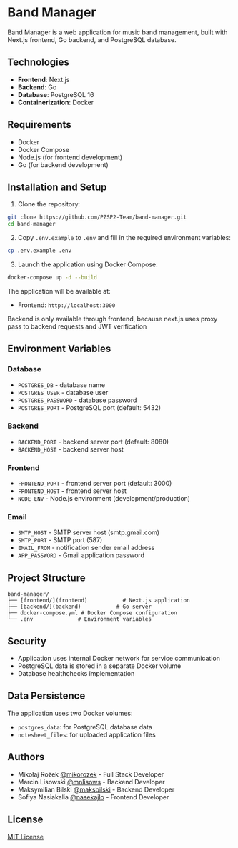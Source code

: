 # Band Manager

Band Manager is a web application for music band management, built with Next.js frontend, Go backend, and PostgreSQL database.

## Technologies

- **Frontend**: Next.js
- **Backend**: Go
- **Database**: PostgreSQL 16
- **Containerization**: Docker

## Requirements

- Docker
- Docker Compose
- Node.js (for frontend development)
- Go (for backend development)

## Installation and Setup

1. Clone the repository:

```bash
git clone https://github.com/PZSP2-Team/band-manager.git
cd band-manager
```

2. Copy `.env.example` to `.env` and fill in the required environment variables:

```bash
cp .env.example .env
```

3. Launch the application using Docker Compose:

```bash
docker-compose up -d --build
```

The application will be available at:

- Frontend: `http://localhost:3000`

Backend is only available through frontend, because next.js uses proxy pass to backend requests and JWT verification

## Environment Variables

### Database

- `POSTGRES_DB` - database name
- `POSTGRES_USER` - database user
- `POSTGRES_PASSWORD` - database password
- `POSTGRES_PORT` - PostgreSQL port (default: 5432)

### Backend

- `BACKEND_PORT` - backend server port (default: 8080)
- `BACKEND_HOST` - backend server host

### Frontend

- `FRONTEND_PORT` - frontend server port (default: 3000)
- `FRONTEND_HOST` - frontend server host
- `NODE_ENV` - Node.js environment (development/production)

### Email

- `SMTP_HOST` - SMTP server host (smtp.gmail.com)
- `SMTP_PORT` - SMTP port (587)
- `EMAIL_FROM` - notification sender email address
- `APP_PASSWORD` - Gmail application password

## Project Structure

```
band-manager/
├── [frontend/](frontend)           # Next.js application
├── [backend/](backend)           # Go server
├── docker-compose.yml # Docker Compose configuration
└── .env              # Environment variables
```

## Security

- Application uses internal Docker network for service communication
- PostgreSQL data is stored in a separate Docker volume
- Database healthchecks implementation

## Data Persistence

The application uses two Docker volumes:

- `postgres_data`: for PostgreSQL database data
- `notesheet_files`: for uploaded application files

## Authors

- Mikołaj Rożek [@mikorozek](https://github.com/mikorozek) - Full Stack Developer
- Marcin Lisowski [@mnlisows](https://github.com/mnlisows) - Backend Developer
- Maksymilian Bilski [@maksbilski](https://github.com/maksbilski) - Backend Developer
- Sofiya Nasiakalia [@nasekajlo](https://github.com/nasekajlo) - Frontend Developer

## License

[MIT License](https://choosealicense.com/licenses/mit/)
